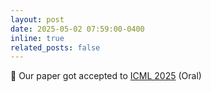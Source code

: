 ```yaml
---
layout: post
date: 2025-05-02 07:59:00-0400
inline: true
related_posts: false
---
```


📝 Our paper got accepted to [ICML 2025](https://arxiv.org/abs/2502.06737) (Oral)